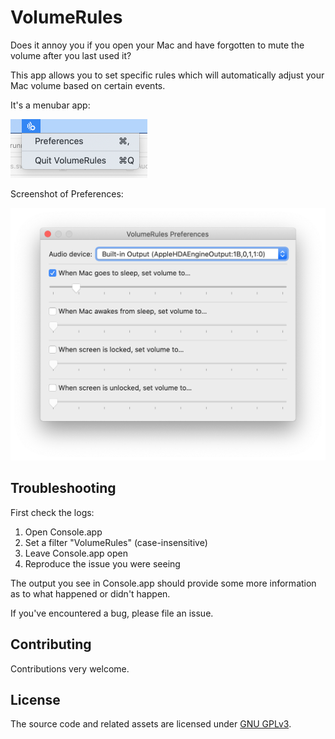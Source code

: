 #  VolumeRules

Does it annoy you if you open your Mac and have forgotten to mute the volume after you last used it?

This app allows you to set specific rules which will automatically adjust your Mac volume based on certain events.

It's a menubar app:

![](screenshots/menubar.png)

Screenshot of Preferences:

![](screenshots/preferences.png)

## Troubleshooting

First check the logs:

1. Open Console.app
2. Set a filter "VolumeRules" (case-insensitive)
3. Leave Console.app open
4. Reproduce the issue you were seeing

The output you see in Console.app should provide some more information as to what happened or didn't happen.

If you've encountered a bug, please file an issue.


## Contributing

Contributions very welcome.


## License

The source code and related assets are licensed under [GNU GPLv3](https://choosealicense.com/licenses/gpl-3.0/).
